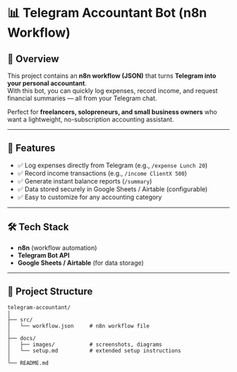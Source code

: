 # 📊 Telegram Accountant Bot (n8n Workflow)

## 📌 Overview
This project contains an **n8n workflow (JSON)** that turns **Telegram into your personal accountant**.  
With this bot, you can quickly log expenses, record income, and request financial summaries — all from your Telegram chat.  

Perfect for **freelancers, solopreneurs, and small business owners** who want a lightweight, no-subscription accounting assistant.

---

## 🚀 Features
- ✅ Log expenses directly from Telegram (e.g., `/expense Lunch 20`)
- ✅ Record income transactions (e.g., `/income ClientX 500`)
- ✅ Generate instant balance reports (`/summary`)
- ✅ Data stored securely in Google Sheets / Airtable (configurable)
- ✅ Easy to customize for any accounting category

---

## 🛠️ Tech Stack
- **n8n** (workflow automation)
- **Telegram Bot API**
- **Google Sheets / Airtable** (for data storage)

---

## 📂 Project Structure
```plaintext
telegram-accountant/
│
├── src/
│   └── workflow.json     # n8n workflow file
│
├── docs/
│   ├── images/           # screenshots, diagrams
│   └── setup.md          # extended setup instructions
│
└── README.md
